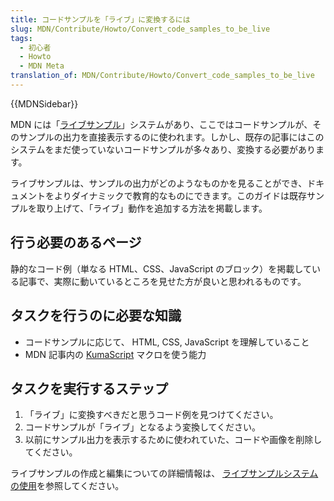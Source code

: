 ```yaml
---
title: コードサンプルを「ライブ」に変換するには
slug: MDN/Contribute/Howto/Convert_code_samples_to_be_live
tags:
  - 初心者
  - Howto
  - MDN Meta
translation_of: MDN/Contribute/Howto/Convert_code_samples_to_be_live
---
```

{{MDNSidebar}}

MDN には「[ライブサンプル](/ja/docs/MDN/Structures/Live_samples)」システムがあり、ここではコードサンプルが、そのサンプルの出力を直接表示するのに使われます。しかし、既存の記事にはこのシステムをまだ使っていないコードサンプルが多々あり、変換する必要があります。

ライブサンプルは、サンプルの出力がどのようなものかを見ることができ、ドキュメントをよりダイナミックで教育的なものにできます。このガイドは既存サンプルを取り上げて、「ライブ」動作を追加する方法を掲載します。

## 行う必要のあるページ

静的なコード例（単なる HTML、CSS、JavaScript のブロック）を掲載している記事で、実際に動いているところを見せた方が良いと思われるものです。

## タスクを行うのに必要な知識

- コードサンプルに応じて、 HTML, CSS, JavaScript を理解していること
- MDN 記事内の [KumaScript](/ja/docs/MDN/Tools/KumaScript) マクロを使う能力

## タスクを実行するステップ

1. 「ライブ」に変換すべきだと思うコード例を見つけてください。
2. コードサンプルが「ライブ」となるよう変換してください。
3. 以前にサンプル出力を表示するために使われていた、コードや画像を削除してください。

ライブサンプルの作成と編集についての詳細情報は、 [ライブサンプルシステムの使用](/ja/docs/MDN/Structures/Live_samples)を参照してください。
